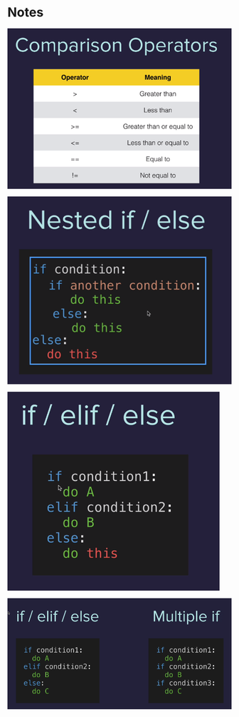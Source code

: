 # Notes

![img](./images/1_comp.png)

![img](./images/2_nes.png)

![img](./images/3_elif.png)

![img](./images/4_multiple_if.png)
